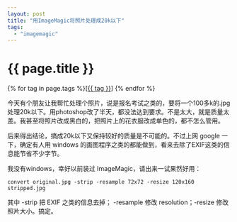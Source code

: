 ```yaml
---
layout: post
title: "用ImageMagic将照片处理成20k以下"
tags:
  - "imagemagic"
---
```


# {{ page.title }}

<div class="tags">
{% for tag in page.tags %}[<a class="tag" href="/tags.html#{{ tag }}">{{ tag }}</a>] {% endfor %}
</div>


今天有个朋友让我帮忙处理个照片，说是报名考试之类的，要将一个100多k的.jpg 处理20k以下。用photoshop改了半天，都没法达到要求。不是太大，就是质量太差。我甚至将照片改成黑白的，把照片上的花衣服改成单色的，都不怎么管用。

后来得出结论，搞成20k以下又保持较好的质量是不可能的。不过上网 google 一下，确定有人用 windows
的画图程序之类的都能做到，看来去除了EXIF这类的信息能节省不少字节。

我没有windows，幸好以前装过 ImageMagic，请出来一试果然好用：

    convert original.jpg -strip -resample 72x72 -resize 120x160 stripped.jpg

其中 -strip 把 EXIF 之类的信息去掉； -resample 修改 resolution；-resize 修改照片大小。搞定。
